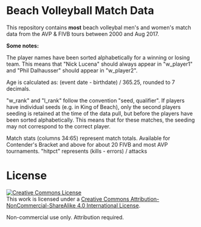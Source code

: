# Beach Volleyball Match Data

This repository contains **most** beach volleybal men's and women's match data from the AVP & FIVB tours between 2000 and Aug 2017.

**Some notes:**

The player names have been sorted alphabetically for a winning or losing team. This means that "Nick Lucena" should always appear in "w_player1" and "Phil Dalhausser" should appear in "w_player2".

Age is calculated as: (event date - birthdate) / 365.25, rounded to 7 decimals.

"w_rank" and "l_rank" follow the convention "seed, qualifier". If players have individual seeds (e.g. in King of Beach), only the second players seeding is retained at the time of the data pull, but before the players have been sorted alphabetically. This means that for these matches, the seeding may not correspond to the correct player.

Match stats (columns 34:65) represent match totals. Available for Contender's Bracket and above for about 20 FIVB and most AVP tournaments. "hitpct" represents (kills - errors) / attacks

# License
<a rel="license" href="http://creativecommons.org/licenses/by-nc-sa/4.0/"><img alt="Creative Commons License" style="border-width:0" src="https://i.creativecommons.org/l/by-nc-sa/4.0/88x31.png" /></a><br />This work is licensed under a <a rel="license" href="http://creativecommons.org/licenses/by-nc-sa/4.0/">Creative Commons Attribution-NonCommercial-ShareAlike 4.0 International License</a>.

Non-commercial use only. Attribution required.
